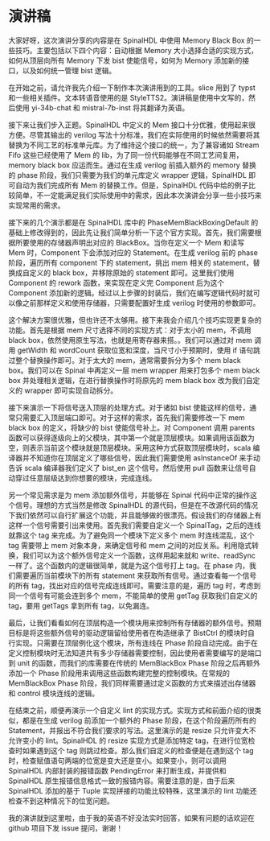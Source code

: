 
# 演讲稿

大家好呀，这次演讲分享的内容是在 SpinalHDL 中使用 Memory Black Box 的一些技巧。主要包括以下四个内容：自动根据 Memory 大小选择合适的实现方式，如何从顶层向所有 Memory 下发 bist 使能信号，如何为 Memory 添加新的接口，以及如何统一管理 bist 逻辑。

在开始之前，请允许我先介绍一下制作本次演讲用到的工具。slice 用到了 typst 和一些相关插件。文本转语音使用的是 StyleTTS2。演讲稿是使用中文写的，然后使用 yi-34b-chat 和 mistral-7b-inst 将其翻译为英语。

接下来让我们步入正题。SpinalHDL 中定义的 Mem 接口十分优雅，使用起来很方便。尽管其输出的 verilog 写法十分标准，我们在实际使用的时候依然需要将其替换为不同工艺的标准单元库。为了维持这个接口的统一，为了兼容诸如 Stream Fifo 这些已经使用了 Mem 的 lib，为了同一份代码能够在不同工艺间复用，memory black box 应运而生。通过在生成 verilog 前插入额外的 memory 替换的 phase 阶段，我们只需要为我们的单元库定义 wrapper 逻辑，SpinalHDL 即可自动为我们完成所有 Mem 的替换工作。但是，SpinalHDL 代码中给的例子比较简单，不一定能满足我们实际使用中的需求，因此本次演讲会分享一些小技巧来实现常用的需求。

接下来的几个演示都是在 SpinalHDL 库中的 PhaseMemBlackBoxingDefault 的基础上修改得到的，因此先让我们简单分析一下这个官方实现。首先，我们需要根据所要使用的存储器声明出对应的 BlackBox。当你在定义一个 Mem 和读写 Mem 时，Component 下会添加对应的 Statement。在生成 verilog 前的 phase 阶段，遍历所有 component 下的 statement，挑出 mem 相关的 statement，替换成自定义的 black box，并移除原始的 statement 即可。这里我们使用 Component 的 rework 函数，来实现在定义完 Component 后为这个 Component 添加新的逻辑。经过以上步骤的封装后，我们在编写逻辑代码时就可以像之前那样定义和使用存储器，只需要配置好生成 verilog 时使用的参数即可。

这个解决方案很优雅，但也许还不太够用。接下来我会介绍几个技巧实现更复杂的功能。首先是根据 mem 尺寸选择不同的实现方式：对于太小的 mem，不调用 black box，依然使用原生写法，也就是用寄存器来搭。。我们可以通过对 mem 调用 getWidth 和 wordCount 获取位宽和深度，当尺寸小于预期时，使用 if 语句跳过整个替换操作即可。对于太大的 mem，通常需要拆分为多个 mem black box。我们可以在 Spinal 中再定义一层 mem wrapper 用来打包多个 mem black box 并处理相关逻辑，在进行替换操作时将原先的 mem black box 改为我们自定义的 wrapper 即可实现自动拆分。

接下来演示一下将信号送入顶层的处理方式。对于诸如 bist 使能这样的信号，通常只需要汇入顶层端口即可。对于这样的需求，首先我们需要修改一下 mem black box 的定义，将缺少的 bist 使能信号补上。对 Component 调用 parents 函数可以获得逐级向上的父模块，其中第一个就是顶层模块。如果调用该函数为空，则表示当前这个模块就是顶层模块。采用这种方式获取顶层模块时，scala 编译器并不知道你在顶层定义了哪些信号，因此我们需要使用 asInstanceOf 来手动告诉 scala 编译器我们定义了 bist_en 这个信号。然后使用 pull 函数来让信号自动穿过任意层级达到你想要的模块，完成连线。

另一个常见需求是为 mem 添加额外信号，并能够在 Spinal 代码中正常的操作这个信号。理想的方式当然是修改 SpinalHDL 的源代码，但是在不改源代码的情况下我们依然可以自行扩展这个功能，并且能够做的很漂亮。假设我们的存储器上有这样一个信号需要引出来使用。首先我们需要自定义一个 SpinalTag，之后的连线就靠这个 tag 来完成。为了避免同一个模块下定义多个 mem 时连线混乱，这个 tag 需要带上 mem 对象本身，来确定信号和 mem 之间的对应关系。利用隐式转换，我们可以为这个额外信号定义一个函数，这样用起来就和 write、readSync 一样了。这个函数内的逻辑很简单，就是为这个信号打上 tag。在 phase 内，我们需要遍历当前模块下的所有 statement 来获取所有信号。通过查看每一个信号的所有 tag，找出对应的信号完成连线即可。需要注意的是，遍历 tag 时，考虑到同一个信号有可能会连到多个 mem，不能简单的使用 getTag 获取我们自定义的 tag，要用 getTags 拿到所有 tag，以免漏连。

最后，让我们看看如何在顶层构造一个模块用来控制所有存储器的额外信号。预期目标是将这些额外信号的驱动逻辑留给使用者在构造继承了 BistCtrl 的模块时自行实现。只需要在顶层例化这个模块，所有连线在 Phase 阶段自动完成。由于在定义控制模块时无法知道共有多少存储器需要控制，因此使用者需要编写的是端口到 unit 的函数，而我们的库需要在传统的 MemBlackBox Phase 阶段之后再额外添加一个 Phase 阶段用来调用这些函数构建完整的控制模块。在常规的 MemBlackBox Phase 阶段，我们同样需要通过定义函数的方式来描述出存储器和 control 模块连线的逻辑。

在结束之前，顺便再演示一个自定义 lint 的实现方式。实现方式和前面介绍的很类似，都是在生成 verilog 前添加一个额外的 Phase 阶段，在这个阶段遍历所有的 Statement，并报出不符合我们要求的写法。这里演示的是 resize 只允许变大不允许变小的 lint。SpinalHDL 的 resize 实现方式是添加特定 tag，在进行位宽检查时如果遇到这个 tag 则跳过检查。那么我们自定义的检查便是在遇到这个 tag 时，检查赋值语句两端的位宽是变大还是变小。如果变小，则可以调用 SpinalHDL 内部封装的报错函数 PendingError 来打断生成，并提供和 SpinalHDL 原生报错信息格式一致的报错内容。需要注意的是，由于后来 SpinalHDL 添加的基于 Tuple 实现拼接的功能比较特殊，这里演示的 lint 功能还检查不到这种情况下的位宽问题。

我的演讲就到这里啦，由于我的英语不好没法实时回答，如果有问题的话欢迎在 github 项目下发 issue 提问，谢谢！
